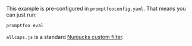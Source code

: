 This example is pre-configured in `promptfooconfig.yaml`. That means you can just run:

```sh
promptfoo eval
```

`allcaps.js` is a standard [Nunjucks custom filter](https://mozilla.github.io/nunjucks/api.html#custom-filters).
